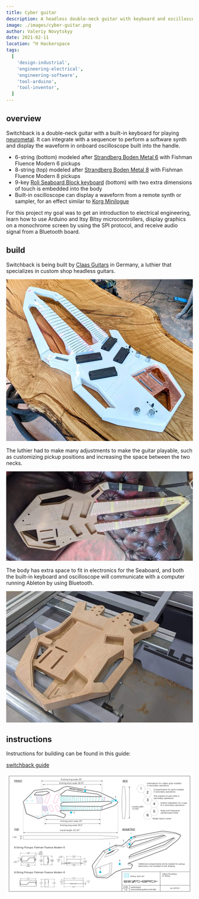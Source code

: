 ```yaml
---
title: Cyber guitar
description: A headless double-neck guitar with keyboard and oscilloscope
image: ./images/cyber-guitar.png
author: Valeriy Novytskyy
date: 2021-02-11
location: ^H Hackerspace
tags:
  [
    'design-industrial',
    'engineering-electrical',
    'engineering-software',
    'tool-arduino',
    'tool-inventor',
  ]
---
```


## overview

Switchback is a double-neck guitar with a built-in keyboard for playing [neurometal](https://www.youtube.com/playlist?list=PL2ZwTvIdYJGJxl1kszP3a_z6O4DcHwvok). It can integrate with a sequencer to perform a software synth and display the waveform in onboard oscilloscope built into the handle.

- 6-string (bottom) modeled after [Strandberg Boden Metal 6](https://strandbergguitars.com/product/boden-metal-6-white-pearl/) with Fishman Fluence Modern 6 pickups
- 8-string (top) modeled after [Strandberg Boden Metal 8](https://www.sweetwater.com/store/detail/BDMT8BKP--strandberg-boden-metal-8-black-pearl) with Fishman Fluence Modern 8 pickups
- 9-key [Roli Seaboard Block keyboard](https://roli.com/products/seaboard) (bottom) with two extra dimensions of touch is embedded into the body
- Built-in oscilloscope can display a waveform from a remote synth or sampler, for an effect similar to [Korg Minilogue](https://www.sweetwater.com/store/detail/MinilogueXD--korg-minilogue-xd-4-voice-analog-synthesizer)

For this project my goal was to get an introduction to electrical engineering, learn how to use Arduino and Itsy Bitsy microcontrollers, display graphics on a monochrome screen by using the SPI protocol, and receive audio signal from a Bluetooth board.

## build

Switchback is being built by [Claas Guitars](https://claasguitars.com/) in Germany, a luthier that specializes in custom shop headless guitars.

![finished guitar](./images/finished.jpg)

The luthier had to make many adjustments to make the guitar playable, such as customizing pickup positions and increasing the space between the two necks.

![fret lighting](./images/frets.jpg)

The body has extra space to fit in electronics for the Seaboard, and both the built-in keyboard and oscilloscope will communicate with a computer running Ableton by using Bluetooth.

![machining body](./images/cnc.jpg)

## instructions

Instructions for building can be found in this guide:

[switchback guide](switchback-instructions.pdf)

![drawing](./images/switchback-drawing.png)
